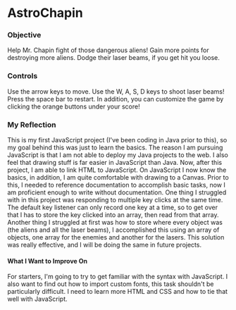 # AstroChapin
### Objective
Help Mr. Chapin fight of those dangerous aliens! Gain more points for destroying more aliens. Dodge their laser beams, if you get hit you loose. 
### Controls
Use the arrow keys to move. Use the W, A, S, D keys to shoot laser beams! Press the space bar to restart.
In addition, you can customize the game by clicking the orange buttons under your score!
### My Reflection
This is my first JavaScript project (I've been coding in Java prior to this), so my goal behind this was just to learn the basics. The reason I am pursuing JavaScript is that I am not able to deploy my Java projects to the web. I also feel that drawing stuff is far easier in JavaScript than Java. Now, after this project, I am able to link HTML to JavaScript. On JavaScript I now know the basics, in addition, I am quite comfortable with drawing to a Canvas. Prior to this, I needed to reference documentation to accomplish basic tasks, now I am proficient enough to write without documentation. One thing I struggled with in this project was responding to multiple key clicks at the same time. The default key listener can only record one key at a time, so to get over that I has to store the key clicked into an array, then read from that array. Another thing I struggled at first was how to store where every object was (the aliens and all the laser beams), I accomplished this using an array of objects, one array for the enemies and another for the lasers. This solution was really effective, and I will be doing the same in future projects. 
#### What I Want to Improve On
For starters, I'm going to try to get familiar with the syntax with JavaScript. I also want to find out how to import custom fonts, this task shouldn't be particularly difficult. I need to learn more HTML and CSS and how to tie that well with JavaScript. 
